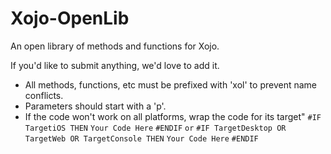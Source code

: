 # Xojo-OpenLib
An open library of methods and functions for Xojo.

If you'd like to submit anything, we'd love to add it. 

- All methods, functions, etc must be prefixed with 'xol' to prevent name conflicts.
- Parameters should start with a 'p'.
- If the code won't work on all platforms, wrap the code for its target"
	```#IF TargetiOS THEN```
		```Your Code Here```
	```#ENDIF```
	```or```
	```#IF TargetDesktop OR TargetWeb OR TargetConsole THEN```
		```Your Code Here```
	```#ENDIF```
